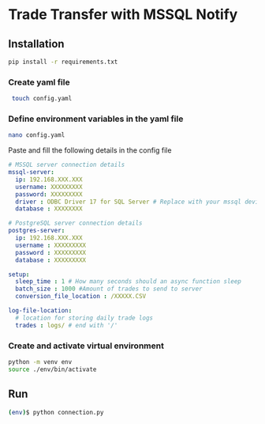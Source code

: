 # Trade Transfer with MSSQL Notify

## Installation

```bash
pip install -r requirements.txt 
```

### Create yaml file

```bash
 touch config.yaml 
 ```

### Define environment variables in the yaml file

```bash
nano config.yaml
```

Paste and fill the following details in the config file

```yaml
# MSSQL server connection details
mssql-server:
  ip: 192.168.XXX.XXX
  username: XXXXXXXXX
  password: XXXXXXXXX
  driver : ODBC Driver 17 for SQL Server # Replace with your mssql device driver
  database : XXXXXXXX

# PostgreSQL server connection details
postgres-server: 
  ip: 192.168.XXX.XXX
  username : XXXXXXXXX
  password : XXXXXXXXX
  database : XXXXXXXXX

setup:
  sleep_time : 1 # How many seconds should an async function sleep
  batch_size : 1000 #Amount of trades to send to server
  conversion_file_location : /XXXXX.CSV

log-file-location:
  # location for storing daily trade logs 
  trades : logs/ # end with '/'
```

### Create and activate virtual environment

```bash
python -m venv env
source ./env/bin/activate
```

## Run

```bash
(env)$ python connection.py
```
